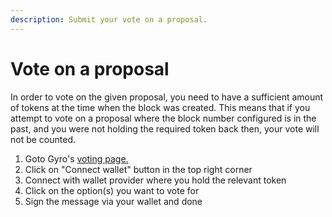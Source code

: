 ```yaml
---
description: Submit your vote on a proposal.
---
```


# Vote on a proposal

In order to vote on the given proposal, you need to have a sufficient amount of tokens at the time when the block was created. This means that if you attempt to vote on a proposal where the block number configured is in the past, and you were not holding the required token back then, your vote will not be counted.&#x20;

1. Goto Gyro's [voting page.](https://vote.gyro.money)
2. Click on "Connect wallet" button in the top right corner&#x20;
3. Connect with wallet provider where you hold the relevant token
4. Click on the option(s) you want to vote for
5. Sign the message via your wallet and done
